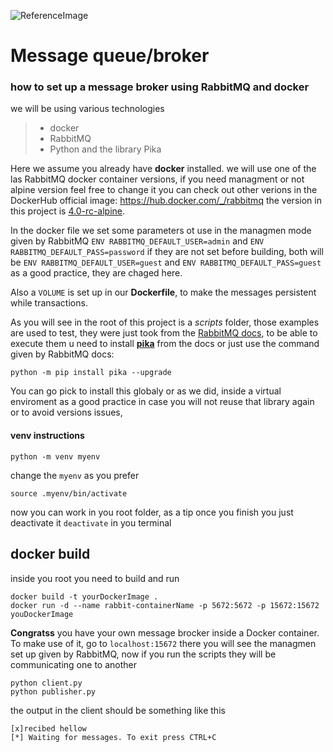 ![ReferenceImage](/images/✉ Message_Queue 📥.png)
# Message queue/broker
### how to set up a message broker using RabbitMQ and docker

we will be using various technologies
> * docker
> * RabbitMQ
> * Python and the library Pika 

Here we assume you already have **docker** installed. we will use one of the las RabbitMQ docker container versions, if you need managment or not alpine version feel free to change it you can check out other verions in the DockerHub official image: https://hub.docker.com/_/rabbitmq  the version in this project is [4.0-rc-alpine](https://github.com/docker-library/rabbitmq/blob/8049e562768aa2f2ff8b3b84e03cd111cd212ba2/4.0-rc/alpine/Dockerfile).

In the docker file we set some parameters ot use in the managmen mode given by RabbitMQ `ENV RABBITMQ_DEFAULT_USER=admin` and `ENV RABBITMQ_DEFAULT_PASS=password` if they are not set before building, both will be `ENV RABBITMQ_DEFAULT_USER=guest` and `ENV RABBITMQ_DEFAULT_PASS=guest` as a good practice, they are chaged here.

Also a `VOLUME` is set up in our **Dockerfile**, to make the messages persistent while transactions.

As you will see in the root of this project is a *scripts* folder, those examples are used to test, they were just took from the [RabbitMQ docs](https://www.rabbitmq.com/tutorials), to be able to execute them u need to install [**pika**](https://pypi.org/project/pika/) from the docs or just use the command given by RabbitMQ docs:
```
python -m pip install pika --upgrade
```
You can go pick to install this globaly or as we did, inside a virtual enviroment as a good practice in case you will not reuse that library again or to avoid versions issues, 
#### venv instructions
```
python -m venv myenv
```
change the `myenv` as you prefer
```
source .myenv/bin/activate
```
now you can work in you root folder, as a tip once you finish you just deactivate it `deactivate` in you terminal

## docker build

inside you root you need to build and run 
```
docker build -t yourDockerImage .
docker run -d --name rabbit-containerName -p 5672:5672 -p 15672:15672 youDockerImage
```
**Congratss** you  have your own message brocker inside a Docker container.
To make use of it, go to `localhost:15672` there you will see the managmen set up given by RabbitMQ, now if you run the scripts they will be communicating one to another
```
python client.py
python publisher.py
```
the output in the client should be something like this 
```
[x]recibed hellow
[*] Waiting for messages. To exit press CTRL+C

